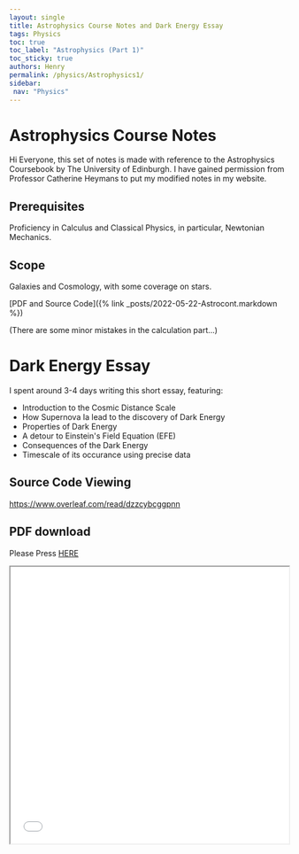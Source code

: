 ```yaml
---
layout: single
title: Astrophysics Course Notes and Dark Energy Essay
tags: Physics
toc: true
toc_label: "Astrophysics (Part 1)"
toc_sticky: true
authors: Henry
permalink: /physics/Astrophysics1/
sidebar:
 nav: "Physics"
---
```


# Astrophysics Course Notes

Hi Everyone, this set of notes is made with reference to the Astrophysics Coursebook by The University of Edinburgh. I have gained permission from Professor Catherine Heymans to put my modified notes in my website. 

## Prerequisites
Proficiency in Calculus and Classical Physics, in particular, Newtonian Mechanics.

## Scope
Galaxies and Cosmology, with some coverage on stars. 


[PDF and Source Code]({% link _posts/2022-05-22-Astrocont.markdown %})

(There are some minor mistakes in the calculation part...)

# Dark Energy Essay

I spent around 3-4 days writing this short essay, featuring:
 * Introduction to the Cosmic Distance Scale 
 * How Supernova Ia lead to the discovery of Dark Energy
 * Properties of Dark Energy
 * A detour to Einstein's Field Equation (EFE)
 * Consequences of the Dark Energy
 * Timescale of its occurance using precise data

## Source Code Viewing
[https://www.overleaf.com/read/dzzcybcggpnn ](https://www.overleaf.com/read/dzzcybcggpnn) 

## PDF download
Please Press [HERE]({{site.url}}/assets/Dark_Energy_and_the_Big_RIP.pdf)

<iframe src="{{site.url}}/assets/Dark_Energy_and_the_Big_RIP.pdf" width="100%" height="500px">


## Side Notes
1. I included these in the "front matter" 
\documentclass{article}
\usepackage{amsmath}
\usepackage{amssymb}
\usepackage{graphicx}
\usepackage{apacite}
\usepackage{parskip}
\usepackage[margin=0.8in]{geometry}
\usepackage{url}
\newcommand{\ie}{\textit{i}.\textit{e}. }
\newcommand{\eg}{\textit{e}.\textit{g}. }
```
2. I used mathpix to convert images to $$LaTeX$$. This saved me tons of time

